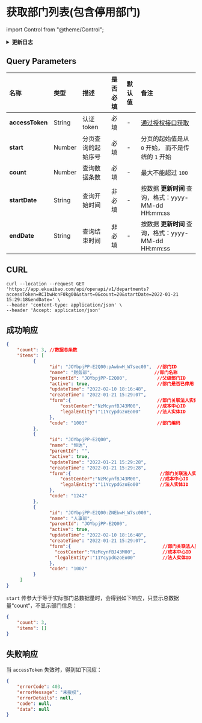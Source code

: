# 获取部门列表(包含停用部门)

import Control from "@theme/Control";

<Control
method="GET"
url="/api/openapi/v1/departments"
/>

<details>
  <summary><b>更新日志</b></summary>
  <div>
    <a href="https://docs.ekuaibao.com/docs/open-api/notice/update-log" target="_blank"><b>1.1.0</b></a> -> 🐞 新增了 <b>startDate</b> 和 <b>endDate</b> 参数，根据 <b>更新时间</b> 过滤列表数据，并且返回值中增加 <b>createTime</b> 和 <b>updateTime</b> 参数。<br/>
  </div>
</details>

## Query Parameters

| 名称 | 类型 | 描述 | 是否必填 | 默认值 | 备注 |
| :--- | :--- | :--- | :--- |:--- | :--- |
| **accessToken** | String | 认证token	    | 必填 | - | [通过授权接口获取](/docs/open-api/getting-started/auth) |
| **start**       | Number | 分页查询的起始序号 | 必填 | - | 分页的起始值是从 `0` 开始， 而不是传统的 `1` 开始 |
| **count**       | Number | 查询数据条数      | 必填 | - | 最大不能超过 `100` |
| **startDate**   | String | 查询开始时间 | 非必填 | - | 按数据 **更新时间** 查询，格式：yyyy-MM-dd HH:mm:ss |
| **endDate**     | String | 查询结束时间 | 非必填 | - | 按数据 **更新时间** 查询，格式：yyyy-MM-dd HH:mm:ss |

## CURL
```shell
curl --location --request GET 'https://app.ekuaibao.com/api/openapi/v1/departments?accessToken=RCIbwHcnF0kg00&start=0&count=20&startDate=2022-01-21 15:29:18&endDate=' \
--header 'content-type: application/json' \
--header 'Accept: application/json'
```

## 成功响应
```json
{
    "count": 3, //数据总条数
    "items": [
          {
                "id": "JOYbpjPP-E2Q00:pAwbwH_W7sec00",  //部门ID
                "name": "财务部",                       //部门名称
                "parentId": "JOYbpjPP-E2Q00",		    //父级部门ID
                "active": true,		                    //部门是否已停用
                "updateTime": "2022-02-10 18:16:48",
                "createTime": "2022-01-21 15:29:07",
                "form":{                                //部门关联法人实体ID和成本中心ID
                    "costCenter":"NzMcynfBJ43M00",      //成本中心ID
                    "legalEntity":"11YcypdGzoEo00"      //法人实体ID
                },
                "code": "1003"	                        //部门编码
          },
          {
                "id": "JOYbpjPP-E2Q00",
                "name": "恒达",
                "parentId": "",
                "active": true,
                "updateTime": "2022-01-21 15:29:28",
                "createTime": "2022-01-21 15:29:28",
                "form":{                                 //部门关联法人实体ID和成本中心ID
                    "costCenter":"NzMcynfBJ43M00",       //成本中心ID
                    "legalEntity":"11YcypdGzoEo00"       //法人实体ID
                },
                "code": "1242"
          },
          {
                "id": "JOYbpjPP-E2Q00:ZNEbwH_W7sc000",
                "name": "人事部",
                "parentId": "JOYbpjPP-E2Q00",
                "active": true,
                "updateTime": "2022-02-10 18:16:48",
                "createTime": "2022-01-21 15:29:07",
                "form":{                                  //部门关联法人实体ID和成本中心ID
                  "costCenter":"NzMcynfBJ43M00",          //成本中心ID
                  "legalEntity":"11YcypdGzoEo00"          //法人实体ID
                },
                "code": "1002"
          }
     ]
}
```

`start` 传参大于等于实际部门总数据量时，会得到如下响应，只显示总数据量“count“，不显示部门信息：
```json
{
    "count": 3,
	"items": []
}
```

## 失败响应
当 `accessToken` 失效时，得到如下回应：
```json
{
    "errorCode": 403,
    "errorMessage": "未授权",
    "errorDetails": null,
    "code": null,
    "data": null
}
```